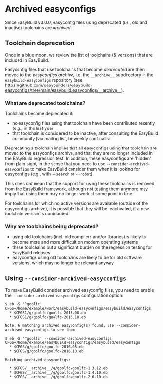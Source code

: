 # Archived easyconfigs

Since EasyBuild v3.0.0, easyconfig files using deprecated (i.e., old and
inactive) toolchains are *archived*.

## Toolchain deprecation

Once in a blue moon, we review the list of toolchains (& versions) that
are included in EasyBuild.

Easyconfig files that use toolchains that become *deprecated* are then
moved to the *easyconfigs archive*, i.e. the `__archive__` subdirectory
in the `easybuild-easyconfigs` repository (see
<https://github.com/easybuilders/easybuild-easyconfigs/tree/main/easybuild/easyconfigs/__archive__>).

### What are deprecated toolchains?

Toolchains become deprecated if:

- no easyconfig files using that toolchain have been contributed
  recently (e.g., in the last year)
- that toolchain is considered to be inactive, after consulting the
  EasyBuild community (via mailing list, bi-weekly conf calls)

Deprecating a toolchain implies that all easyconfigs using that
toolchain are moved to the easyconfigs archive, and that they are no
longer included in the EasyBuild regression test. In addition, these
easyconfigs are 'hidden' from plain sight, in the sense that you need to
use `--consider-archived-easyconfigs` to make EasyBuild consider them
when it is looking for easyconfigs (e.g., with `--search` or
`--robot`).

This does *not* mean that the support for using these toolchains is
removed from the EasyBuild framework, although not testing them anymore
may imply that using them may no longer work at some point in time.

For toolchains for which no active versions are available (outside of
the easyconfigs archive), it is possible that they will be reactivated,
if a new toolchain version is contributed.

### Why are toolchains being deprecated?

- using old toolchains (incl. old compilers and/or libraries) is
  likely to become more and more difficult on modern operating systems
- these toolchains put a significant burden on the regression testing
  for EasyBuild releases
- easyconfigs using old toolchains are likely to be for old software
  versions, which may no longer be relevant anyway

## Using `--consider-archived-easyconfigs`

To make EasyBuild consider archived easyconfig files, you need to enable
the `--consider-archived-easyconfigs` configuration option:

``` console
$ eb -S '^goolfc'
CFGS=/home/example/work/easybuild-easyconfigs/easybuild/easyconfigs
  * $CFGS1/g/goolfc/goolfc-2016.08.eb
  * $CFGS1/g/goolfc/goolfc-2016.10.eb

Note: 6 matching archived easyconfig(s) found, use --consider-archived-easyconfigs to see them
```

``` console
$ eb -S '^goolfc' --consider-archived-easyconfigs
CFGS=/home/example/easybuild-easyconfigs/easybuild/easyconfigs
  * $CFGS/g/goolfc/goolfc-2016.08.eb
  * $CFGS/g/goolfc/goolfc-2016.10.eb

Matching archived easyconfigs:

  * $CFGS/__archive__/g/goolfc/goolfc-1.3.12.eb
  * $CFGS/__archive__/g/goolfc/goolfc-1.4.10.eb
  * $CFGS/__archive__/g/goolfc/goolfc-2.6.10.eb
```
